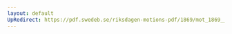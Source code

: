 ```yaml
---
layout: default
UpRedirect: https://pdf.swedeb.se/riksdagen-motions-pdf/1869/mot_1869__ak__00330/mot_1869__ak__00330_001.pdf
---
```

